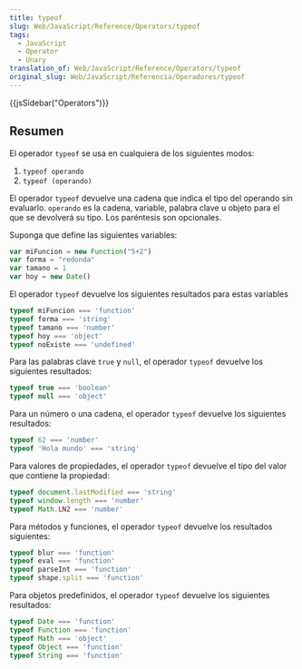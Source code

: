 ```yaml
---
title: typeof
slug: Web/JavaScript/Reference/Operators/typeof
tags:
  - JavaScript
  - Operator
  - Unary
translation_of: Web/JavaScript/Reference/Operators/typeof
original_slug: Web/JavaScript/Referencia/Operadores/typeof
---
```

{{jsSidebar("Operators")}}

## Resumen

El operador `typeof` se usa en cualquiera de los siguientes modos:

1.  `typeof operando`
2.  `typeof (operando)`

El operador `typeof` devuelve una cadena que indica el tipo del operando sin evaluarlo. `operando` es la cadena, variable, palabra clave u objeto para el que se devolverá su tipo. Los paréntesis son opcionales.

Suponga que define las siguientes variables:

```js
var miFuncion = new Function("5+2")
var forma = "redonda"
var tamano = 1
var hoy = new Date()
```

El operador `typeof` devuelve los siguientes resultados para estas variables

```js
typeof miFuncion === 'function'
typeof forma === 'string'
typeof tamano === 'number'
typeof hoy === 'object'
typeof noExiste === 'undefined'
```

Para las palabras clave `true` y `null`, el operador `typeof` devuelve los siguientes resultados:

```js
typeof true === 'boolean'
typeof null === 'object'
```

Para un número o una cadena, el operador `typeof` devuelve los siguientes resultados:

```js
typeof 62 === 'number'
typeof 'Hola mundo' === 'string'
```

Para valores de propiedades, el operador `typeof` devuelve el tipo del valor que contiene la propiedad:

```js
typeof document.lastModified === 'string'
typeof window.length === 'number'
typeof Math.LN2 === 'number'
```

Para métodos y funciones, el operador `typeof` devuelve los resultados siguientes:

```js
typeof blur === 'function'
typeof eval === 'function'
typeof parseInt === 'function'
typeof shape.split === 'function'
```

Para objetos predefinidos, el operador `typeof` devuelve los siguientes resultados:

```js
typeof Date === 'function'
typeof Function === 'function'
typeof Math === 'object'
typeof Object === 'function'
typeof String === 'function'
```
